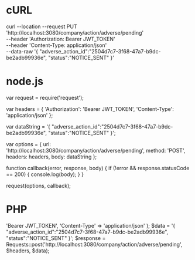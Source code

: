 # cURL

curl --location --request PUT 'http://localhost:3080/company/action/adverse/pending' \
--header 'Authorization: Bearer JWT_TOKEN' \
--header 'Content-Type: application/json' \
--data-raw '{
    "adverse_action_id":"2504d7c7-3f68-47a7-b9dc-be2adb99936e",
    "status":"NOTICE_SENT"
}'

# node.js

var request = require('request');

var headers = {
    'Authorization': 'Bearer JWT_TOKEN',
    'Content-Type': 'application/json'
};

var dataString = '{ "adverse_action_id":"2504d7c7-3f68-47a7-b9dc-be2adb99936e", "status":"NOTICE_SENT" }';

var options = {
    url: 'http://localhost:3080/company/action/adverse/pending',
    method: 'POST',
    headers: headers,
    body: dataString
};

function callback(error, response, body) {
    if (!error && response.statusCode == 200) {
        console.log(body);
    }
}

request(options, callback);

# PHP

<?php
include('vendor/rmccue/requests/library/Requests.php');
Requests::register_autoloader();
$headers = array(
    'Authorization' => 'Bearer JWT_TOKEN',
    'Content-Type' => 'application/json'
);
$data = '{ "adverse_action_id":"2504d7c7-3f68-47a7-b9dc-be2adb99936e", "status":"NOTICE_SENT" }';
$response = Requests::post('http://localhost:3080/company/action/adverse/pending', $headers, $data);
